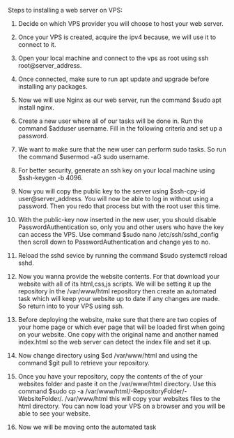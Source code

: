 Steps to installing a web server on  VPS:

1. Decide on which VPS provider you will choose to host your web server.

2. Once your VPS is created, acquire the ipv4 because, we will use it to connect to it.

3. Open your local machine and connect to the vps as root using ssh root@server_address.

4. Once connected, make sure to run apt update and upgrade before installing any packages.

5. Now we will use Nginx as our web server, run the command $sudo apt install nginx.

6. Create a new user where all of our tasks will be done in. Run the command $adduser username. Fill in the following criteria and set up a password.

7. We want to make sure that the new user can perform sudo tasks. So run the command $usermod -aG sudo username.

8. For better security, generate an ssh key on your local machine using $ssh-keygen -b 4096.

9. Now you will copy the public key to the server using $ssh-cpy-id user@server_address. You will now be able to log in without using a password. Then you redo that process but 
with the root user this time.

10. With the public-key now inserted in the new user, you should disable PasswordAuthentication so, only you and other 
users who have the key can access the VPS. Use command $sudo nano /etc/ssh/sshd_config then scroll down to PasswordAuthentication and change yes to no.

11. Reload the sshd sevice by running the command $sudo systemctl reload sshd.

12. Now you wanna provide the website contents. For that download your website with all of its html,css,js scripts. We will be setting it up the repository in the /var/www/html repository then create an automated task which will keep your website up to date if any changes are made. So return into to your VPS using ssh.

13. Before deploying the website, make sure that there are two copies of your home page or which ever page that will be loaded first when going on your website. One copy with the original name and another named index.html so the web server can detect the index file and set it up.

14. Now change directory using $cd /var/www/html and using the command $git pull to retrieve your repository.

15. Once you have your repository, copy the contents of the of your websites folder and paste it on the /var/www/html directory. Use this command $sudo cp -a /var/www/html/-RepositoryFolder/-WebsiteFolder/. /var/www/html this will copy your websites files to the html directory. You can now load your VPS on a browser and you will be able to see your website.

16. Now we will be moving onto the automated task



 
